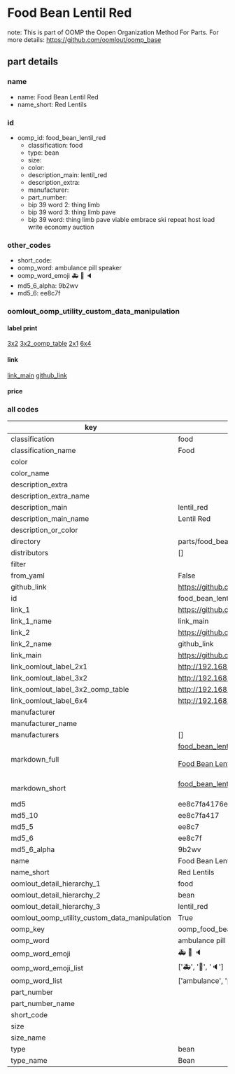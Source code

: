 # Food Bean Lentil Red  

note: This is part of OOMP the Oopen Organization Method For Parts. For more details: https://github.com/oomlout/oomp_base

##  part details





### name
* name: Food Bean Lentil Red
* name_short: Red Lentils
### id
* oomp_id: food_bean_lentil_red
  * classification: food
  * type: bean
  * size: 
  * color: 
  * description_main: lentil_red
  * description_extra: 
  * manufacturer: 
  * part_number: 
  * bip 39 word 2: thing limb
  * bip 39 word 3: thing limb pave
  * bip 39 word: thing limb pave viable embrace ski repeat host load write economy auction

### other_codes
* short_code: 
* oomp_word: ambulance pill speaker
* oomp_word_emoji :ambulance: :pill: :speaker:
* md5_6_alpha: 9b2wv
* md5_6: ee8c7f






### oomlout_oomp_utility_custom_data_manipulation
#### label print
[3x2](http://192.168.1.245:1112/?label=oomp%209b2wv)
[3x2_oomp_table](http://192.168.1.107:1112/?label=oomp%209b2wv)
[2x1](http://192.168.1.242:1112/?label=oomp%209b2wv)
[6x4](http://192.168.1.55:1112/?label=oomp%209b2wv)    

#### link

[link_main](https://github.com/oomlout/oomlout_oomp_current_version_messy/tree/main/parts/food_bean_lentil_red) [github_link](https://github.com/oomlout/oomlout_oomp_part_src/tree/main/parts/food_bean_lentil_red)                             

#### price







### all codes 
| key | value |  
| --- | --- |  
| classification | food |  
| classification_name | Food |  
| color |  |  
| color_name |  |  
| description_extra |  |  
| description_extra_name |  |  
| description_main | lentil_red |  
| description_main_name | Lentil Red |  
| description_or_color |   |  
| directory | parts/food_bean_lentil_red |  
| distributors | [] |  
| filter |  |  
| from_yaml | False |  
| github_link | https://github.com/oomlout/oomlout_oomp_part_src/tree/main/parts/food_bean_lentil_red |  
| id | food_bean_lentil_red |  
| link_1 | https://github.com/oomlout/oomlout_oomp_current_version_messy/tree/main/parts/food_bean_lentil_red |  
| link_1_name | link_main |  
| link_2 | https://github.com/oomlout/oomlout_oomp_part_src/tree/main/parts/food_bean_lentil_red |  
| link_2_name | github_link |  
| link_main | https://github.com/oomlout/oomlout_oomp_current_version_messy/tree/main/parts/food_bean_lentil_red |  
| link_oomlout_label_2x1 | http://192.168.1.242:1112/?label=oomp%209b2wv |  
| link_oomlout_label_3x2 | http://192.168.1.245:1112/?label=oomp%209b2wv |  
| link_oomlout_label_3x2_oomp_table | http://192.168.1.107:1112/?label=oomp%209b2wv |  
| link_oomlout_label_6x4 | http://192.168.1.55:1112/?label=oomp%209b2wv |  
| manufacturer |  |  
| manufacturer_name |  |  
| manufacturers | [] |  
| markdown_full | [food_bean_lentil_red](https://github.com/oomlout/oomlout_oomp_current_version_messy/tree/main/parts/food_bean_lentil_red)<br>[](https://github.com/oomlout/oomlout_oomp_current_version_messy/tree/main/parts/food_bean_lentil_red)<br>[Food Bean Lentil Red](https://github.com/oomlout/oomlout_oomp_current_version_messy/tree/main/parts/food_bean_lentil_red)<br><br> |  
| markdown_short | [food_bean_lentil_red](https://github.com/oomlout/oomlout_oomp_current_version_messy/tree/main/parts/food_bean_lentil_red)<br><br> |  
| md5 | ee8c7fa4176e16d729244f3543207705 |  
| md5_10 | ee8c7fa417 |  
| md5_5 | ee8c7 |  
| md5_6 | ee8c7f |  
| md5_6_alpha | 9b2wv |  
| name | Food Bean Lentil Red |  
| name_short | Red Lentils |  
| oomlout_detail_hierarchy_1 | food |  
| oomlout_detail_hierarchy_2 | bean |  
| oomlout_detail_hierarchy_3 | lentil_red |  
| oomlout_oomp_utility_custom_data_manipulation | True |  
| oomp_key | oomp_food_bean_lentil_red |  
| oomp_word | ambulance pill speaker |  
| oomp_word_emoji | :ambulance: :pill: :speaker: |  
| oomp_word_emoji_list | [':ambulance:', ':pill:', ':speaker:'] |  
| oomp_word_list | ['ambulance', 'pill', 'speaker'] |  
| part_number |  |  
| part_number_name |  |  
| short_code |  |  
| size |  |  
| size_name |  |  
| type | bean |  
| type_name | Bean |  
